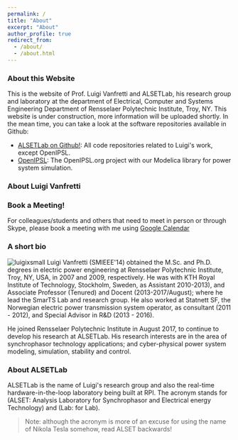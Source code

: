```yaml
---
permalink: /
title: "About"
excerpt: "About"
author_profile: true
redirect_from: 
  - /about/
  - /about.html
---
```

### About this Website
This is the website of Prof. Luigi Vanfretti and ALSETLab, his research group and laboratory at the department of Electrical, Computer and Systems Engineering Department of Rensselaer Polytechnic Institute, Troy, NY.
This website is under construction, more information will be uploaded shortly. In the mean time, you can take a look at the software repositories available in Github:
- [ALSETLab on Github!](https://github.com/ALSETLab): All code repositories related to Luigi's work, except OpenIPSL.
- [OpenIPSL](http://openipsl.org): The OpenIPSL.org project with our Modelica library for power system simulation.
### About Luigi Vanfretti
### Book a Meeting!
For colleagues/students and others that need to meet in person or through Skype, please book a meeting with me using [Google Calendar](https://goo.gl/forms/FXYBhrUI1bpn7Rtj1)
### A short bio
![luigixsmall](https://alsetlab.github.io/images/luigi_small.jpg "Small Picture")
Luigi Vanfretti (SMIEEE'14) obtained the M.Sc. and Ph.D. degrees in electric power engineering at Rensselaer Polytechnic Institute, Troy, NY, USA, in 2007 and 2009, respectively.
He was with KTH Royal Institute of Technology, Stockholm, Sweden, as Assistant 2010-2013), and Associate Professor (Tenured) and Docent (2013-2017/August); where he lead the SmarTS Lab and research group. He also worked at Statnett SF, the Norwegian electric power transmission system operator, as consultant (2011 - 2012), and Special Advisor in R&D (2013 - 2016).

He joined Rensselaer Polytechnic Institute in August 2017, to continue to develop his research at ALSETLab.
His research interests are in the area of synchrophasor technology applications; and cyber-physical power system modeling, simulation, stability and control.

### About ALSETLab
ALSETLab is the name of Luigi's research group and also the real-time hardware-in-the-loop laboratory being built at RPI. The acronym stands for (ALSET: Analysis Laboratory for Synchrophasor and Electrical energy Technology) and (Lab: for Lab).
> Note: although the acronym is more of an excuse for using the name of Nikola Tesla somehow, read ALSET backwards!

